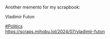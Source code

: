 Another memento for my scrapbook:

Vladimir Futon

[\#<span>Politics</span>](https://social.lol/tags/Politics)  
[<span class="invisible">https://</span><span class="ellipsis">scraps.mihobu.lol/2024/07/vlad</span><span class="invisible">imir-futon</span>](https://scraps.mihobu.lol/2024/07/vladimir-futon)